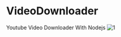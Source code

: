 # VideoDownloader
Youtube Video Downloader With Nodejs
![1](https://user-images.githubusercontent.com/47155189/116703189-a87e2e00-a9d2-11eb-95be-5611e7c70659.png)
